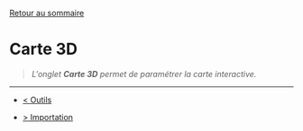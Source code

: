 [Retour au sommaire](/documentation/FR/01%20-%20Sommaire.md)

# Carte 3D

> *L'onglet **Carte 3D** permet de paramétrer la carte interactive.*

---

- [< Outils](/documentation/FR/05%20-%20Outils.md)

- [> Importation](/documentation/FR/07%20-%20Importation.md)